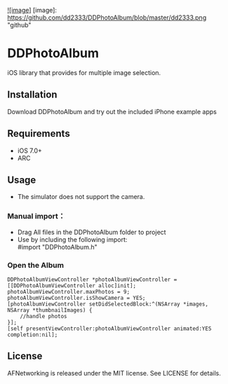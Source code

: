 [![image]](http://www.dd2333.com/)
[image]: https://github.com/dd2333/DDPhotoAlbum/blob/master/dd2333.png "github"

DDPhotoAlbum
===================================
  iOS library that provides for multiple image selection.<br />
  
Installation
-----------------------------------
  Download DDPhotoAlbum and try out the included iPhone example apps<br />

Requirements
-----------------------------------
* iOS 7.0+<br />
* ARC<br />

Usage
-----------------------------------
* The simulator does not support the camera.<br />

### Manual import：
* Drag All files in the DDPhotoAlbum folder to project<br />
* Use by including the following import:<br>
    #import "DDPhotoAlbum.h"

### Open the Album
    DDPhotoAlbumViewController *photoAlbumViewController = [[DDPhotoAlbumViewController alloc]init];
    photoAlbumViewController.maxPhotos = 9;
    photoAlbumViewController.isShowCamera = YES;
    [photoAlbumViewController setDidSelectedBlock:^(NSArray *images, NSArray *thumbnailImages) {
        //handle photos
    }];
    [self presentViewController:photoAlbumViewController animated:YES completion:nil];

License
-----------------------------------
  AFNetworking is released under the MIT license. See LICENSE for details.<br />
